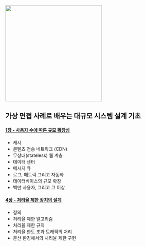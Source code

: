 <img src="https://contents.kyobobook.co.kr/sih/fit-in/458x0/pdt/9788966263158.jpg" width="300" />

## 가상 면접 사례로 배우는 대규모 시스템 설계 기초

#### [1장 - 사용자 수에 따른 규모 확장성](https://github.com/ahn-sujin/tech-books/tree/main/system-design-interview/ch1)
- 캐시
- 콘텐츠 전송 네트워크 (CDN)
- 무상태(stateless) 웹 계층
- 데이터 센터
- 메시지 큐
- 로그, 메트릭 그리고 자동화
- 데이터베이스의 규모 확장
- 백만 사용자, 그리고 그 이상

#### [4장 - 처리율 제한 장치의 설계](https://github.com/ahn-sujin/tech-books/tree/main/system-design-interview/ch1)
- 정의
- 처리율 제한 알고리즘
- 처리율 제한 규칙
- 처리율 한도 초과 트래픽의 처리
- 분산 환경에서의 처리율 제한 구현
